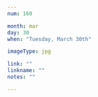 ```yaml
---
num: 160

month: mar
day: 30
when: "Tuesday, March 30th"

imageType: jpg

link: ""
linkname: ""
notes: ""

---
```


